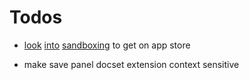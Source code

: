 # Todos

* [look](https://forums.developer.apple.com/message/89866#89866) [into](https://forums.developer.apple.com/thread/73554) [sandboxing](https://github.com/jpsim/SourceKitten/issues/271) to get on app store

* make save panel docset extension context sensitive
